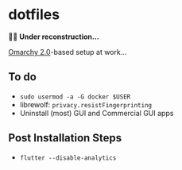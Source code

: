 # dotfiles

:factory_worker: **Under reconstruction...**

[Omarchy 2.0](https://omarchy.org/)-based setup at work...

## To do

- `sudo usermod -a -G docker $USER`
- librewolf: `privacy.resistFingerprinting`
- Uninstall (most) GUI and Commercial GUI apps

## Post Installation Steps

- `flutter --disable-analytics`